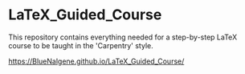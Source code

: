 # LaTeX_Guided_Course
This repository contains everything needed for a step-by-step LaTeX course to be taught in the 'Carpentry' style.

<https://BlueNalgene.github.io/LaTeX_Guided_Course/>
